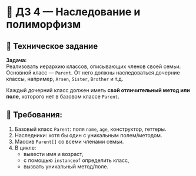 # 🧠 ДЗ 4 — Наследование и полиморфизм

## 📌 Техническое задание

**Задача:**  
Реализовать иерархию классов, описывающих членов своей семьи. Основной класс — `Parent`. От него должны наследоваться дочерние классы, например, `Arsen`, `Sister`, `Brother` и т.д.

Каждый дочерний класс должен иметь **свой отличительный метод или поле**, которого нет в базовом классе `Parent`.

## 🔧 Требования:

1. Базовый класс `Parent`: поля `name`, `age`, конструктор, геттеры.
2. Наследники: хотя бы один с уникальным полем/методом.
3. Массив `Parent[]` со всеми членами семьи.
4. В цикле:
    - вывести имя и возраст,
    - с помощью `instanceof` определить класс,
    - вызвать уникальный метод/поле.


